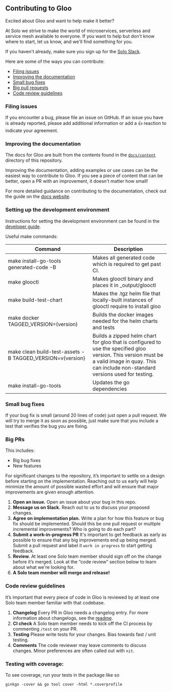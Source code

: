 ## Contributing to Gloo

Excited about Gloo and want to help make it better?

At Solo we strive to make the world of microservices, serverless and service mesh available to everyone.
If you want to help but don't know where to start, let us know, and we'll find something for you.

If you haven't already, make sure you sign up for the [Solo Slack](https://slack.solo.io).

Here are some of the ways you can contribute:

* [Filing issues](#filing-issues)
* [Improving the documentation](#improving-the-documentation)
* [Small bug fixes](#small-bug-fixes)
* [Big pull requests](#big-prs)
* [Code review guidelines](#code-review-guidelines)


### Filing issues

If you encounter a bug, please file an issue on GitHub.
If an issue you have is already reported, please add additional information or add a 👍 reaction to indicate your agreement.


### Improving the documentation

The docs for Gloo are built from the contents found in the [`docs/content`](/docs/content) directory of this repository.

Improving the documentation, adding examples or use cases can be the easiest way to contribute to Gloo. If you see a piece of content that can be better, open a PR with an improvement, it doesn't matter how small!

For more detailed guidance on contributing to the documentation, check out the guide on the [docs website](https://docs.solo.io/gloo-edge/latest/contributing).

### Setting up the development environment

Instructions for setting the development environment can be found in the [developer guide](https://docs.solo.io/gloo-edge/latest/guides/dev/setting-up-dev-environment/).

Useful make commands:

| Command                                                   | Description |
| ---                                                       |   ---      |
| make install-go-tools generated-code -B                   | Makes all generated code which is required to get past CI. |
| make glooctl                                              | Makes glooctl binary and places it in _output/glooctl |
| make build-test-chart                                     | Makes the .tgz helm file that locally-built instances of glooctl require to install gloo |
| make docker TAGGED_VERSION=(version)                      | Builds the docker images needed for the helm charts and tests |
| make clean build-test-assets -B TAGGED_VERSION=v(version) | Builds a zipped helm chart for gloo that is configured to use the specified gloo version. This version must be a valid image in quay. This can include non-standard versions used for testing. |
| make install-go-tools                                     | Updates the go dependencies |

### Small bug fixes

If your bug fix is small (around 20 lines of code) just open a pull request. We will try to merge it as soon as possible,
just make sure that you include a test that verifies the bug you are fixing.

### Big PRs

This includes:

- Big bug fixes
- New features

For significant changes to the repository, it’s important to settle on a design before starting on the implementation. Reaching out to us early will help minimize the amount of possible wasted effort and will ensure that major improvements are given enough attention.

1. **Open an issue.** Open an issue about your bug in this repo.
2. **Message us on Slack.** Reach out to us to discuss your proposed changes.
3. **Agree on implementation plan.** Write a plan for how this feature or bug fix should be implemented. Should this be one pull request or multiple incremental improvements? Who is going to do each part?
4. **Submit a work-in-progress PR** It's important to get feedback as early as possible to ensure that any big improvements end up being merged. Submit a pull request and label it `work in progress` to start getting feedback.
5. **Review.** At least one Solo team member should sign off on the change before it’s merged. Look at the “code review” section below to learn about what we're looking for.
6. **A Solo team member will merge and release!**

### Code review guidelines

It’s important that every piece of code in Gloo is reviewed by at least one Solo team member familiar with that codebase.

1. **Changelog** Every PR in Gloo needs a changelog entry. For more information about changelogs, see the [readme](https://github.com/solo-io/go-utils/tree/main/changelogutils).
2. **CI check** A Solo team member needs to kick off the CI process by commenting `/test` on your PR.
3. **Testing** Please write tests for your changes. Bias towards fast / unit testing.
4. **Comments** The code reviewer may leave comments to discuss changes. Minor preferences are often called out with `nit`.

### Testing with coverage:

To see coverage, run your tests in the package like so

```
ginkgo -cover && go tool cover -html *.coverprofile
```